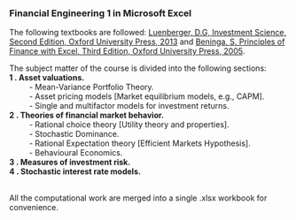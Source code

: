 ### Financial Engineering 1 in Microsoft Excel

The following textbooks are followed: <a href='https://www.amazon.com/Investment-Science-David-G-Luenberger/dp/0199740089'>Luenberger, D.G,  Investment Science, Second Edition, Oxford University Press, 2013</a> and 
<a href='https://www.amazon.com/Principles-Finance-Excel-Simon-Benninga/dp/0190296380?ref_=ast_author_dp'>Beninga, S, Principles of Finance with Excel, Third Edition, Oxford University Press, 2005</a>. <br>


The subject matter of the course is divided into the following sections:<br>
<b>1 . Asset valuations.</b> <br>
&emsp; &emsp; - Mean-Variance Portfolio Theory. <br>
&emsp; &emsp; - Asset pricing models [Market equilibrium models, e.g., CAPM]. <br>
&emsp; &emsp; - Single and multifactor models for investment returns. <br>
<b>2 . Theories of financial market behavior. </b><br>
&emsp; &emsp; - Rational choice theory [Utility theory and properties]. <br>
&emsp; &emsp; - Stochastic Dominance. <br>
&emsp; &emsp; - Rational Expectation theory [Efficient Markets Hypothesis]. <br>
&emsp; &emsp; - Behavioural Economics. <br>
<b>3 . Measures of investment risk.</b> <br>
<b>4 . Stochastic interest rate models.</b> <br><br>

All the computational work are merged into a single .xlsx workbook for convenience.
